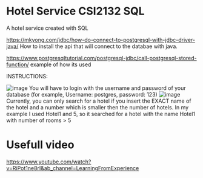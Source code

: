 # Hotel Service CSI2132 SQL 
 A hotel service created with SQL

https://mkyong.com/jdbc/how-do-connect-to-postgresql-with-jdbc-driver-java/
How to install the api that will connect to the databae with java.

https://www.postgresqltutorial.com/postgresql-jdbc/call-postgresql-stored-function/
example of how its used

INSTRUCTIONS:

![image](https://user-images.githubusercontent.com/113709937/222928067-0868b2a3-ac2d-4145-a8b1-eec228182592.png)
You will have to login with the username and password of your database (for example, Username: postgres, password: 123)
![image](https://user-images.githubusercontent.com/113709937/222928121-e8c88737-ff62-42d8-8973-a45728a7c78b.png)
Currently, you can only search for a hotel if you insert the EXACT name of the hotel and a number which is smaller then the number of hotels. In my example I used Hotel1 and 5, so it searched for a hotel with the name Hotel1 with number of rooms > 5

# Usefull video
https://www.youtube.com/watch?v=RiPot1ne8rI&ab_channel=LearningFromExperience
